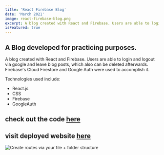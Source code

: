```yaml
---
title: 'React Firebase Blog'
date: 'March 2021'
image: react-firebase-blog.png
excerpt: A blog created with React and Firebase. Users are able to login and logout via google and leave blog posts, which also can be deleted afterwards. Firebase's Cloud Firestore and Google Auth were used to accomplish it. 
isFeatured: true
---
```


## A Blog developed for practicing purposes.

A blog created with React and Firebase. Users are able to login and logout via google and leave blog posts, which also can be deleted afterwards. Firebase's Cloud Firestore and Google Auth were used to accomplish it. 

Technologies used include: 
- React.js
- CSS
- Firebase
- GoogleAuth

## check out the code [here](https://github.com/anastasiakounoupi/react-firebase-blog)
## visit deployed website [here](https://react-firebase-blog.vercel.app/)  


![Create routes via your file + folder structure](react-firebase-blog-login.png)

